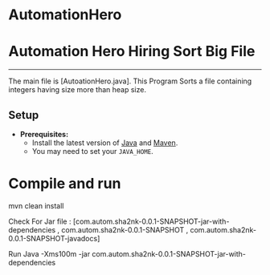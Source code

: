 # AutomationHero


Automation Hero Hiring Sort Big File
==============================================================


--------------

The main file is [AutoationHero.java]. This Program Sorts a file containing integers having size more than heap size.


Setup
-----


* **Prerequisites:**
    * Install the latest version of [Java](https://java.com) and [Maven](https://maven.apache.org/download.html).
    * You may need to set your `JAVA_HOME`.


# Compile and run
mvn clean install


Check For Jar file : [com.autom.sha2nk-0.0.1-SNAPSHOT-jar-with-dependencies , com.autom.sha2nk-0.0.1-SNAPSHOT , com.autom.sha2nk-0.0.1-SNAPSHOT-javadocs]


Run Java -Xms100m -jar com.autom.sha2nk-0.0.1-SNAPSHOT-jar-with-dependencies
